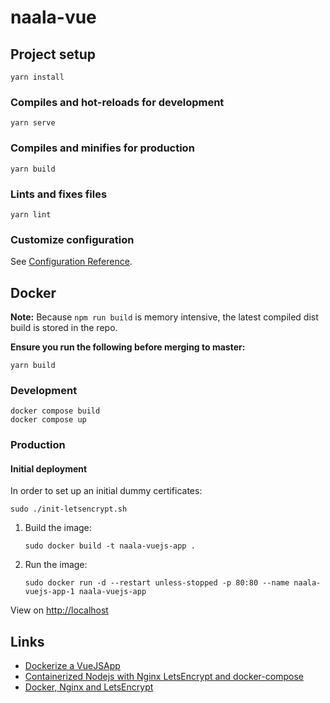 # naala-vue

## Project setup

    yarn install

### Compiles and hot-reloads for development

    yarn serve

### Compiles and minifies for production

    yarn build

### Lints and fixes files

    yarn lint

### Customize configuration

See [Configuration Reference][configuration_reference].

## Docker

**Note:** Because `npm run build` is memory intensive, the latest compiled dist build is stored in the repo.

**Ensure you run the following before merging to master:**

    yarn build

### Development

    docker compose build
    docker compose up

### Production

#### Initial deployment

In order to set up an initial dummy certificates:

    sudo ./init-letsencrypt.sh

1. Build the image:

   `sudo docker build -t naala-vuejs-app .`

2. Run the image:

   `sudo docker run -d
   --restart unless-stopped
   -p 80:80
   --name naala-vuejs-app-1
   naala-vuejs-app`

View on [http://localhost](http://localhost])

## Links

* [Dockerize a VueJSApp][dockerize_vuejs]
* [Containerized Nodejs with Nginx LetsEncrypt and docker-compose][node_letsencrypt]
* [Docker, Nginx and LetsEncrypt][docker_nginx_letsencrypt]

[dockerize_vuejs]: https://v2.vuejs.org/v2/cookbook/dockerize-vuejs-app.html

[node_letsencrypt]: https://www.digitalocean.com/community/tutorials/how-to-secure-a-containerized-node-js-application-with-nginx-let-s-encrypt-and-docker-compose

[configuration_reference]: https://cli.vuejs.org/config/

[docker_nginx_letsencrypt]:https://pentacent.medium.com/nginx-and-lets-encrypt-with-docker-in-less-than-5-minutes-b4b8a60d3a71
